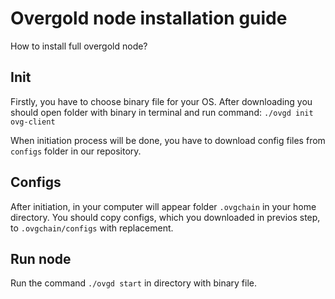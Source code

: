 # Overgold node installation guide
How to install full overgold node?
## Init
Firstly, you have to choose binary file for your OS.
After downloading you should open folder with binary in terminal and run command:
`./ovgd init ovg-client`

When initiation process will be done, you have to download config files from `configs` folder in our repository.
## Configs 
After initiation, in your computer will appear folder `.ovgchain` in your home directory.
You should copy configs, which you downloaded in previos step, to `.ovgchain/configs` with replacement.
## Run node
Run the command `./ovgd start` in directory with binary file.

